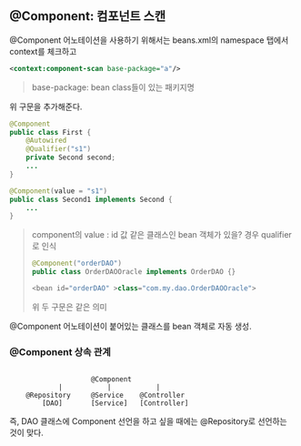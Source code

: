 
## @Component: 컴포넌트 스캔

@Component 어노테이션을 사용하기 위해서는 beans.xml의 namespace 탭에서 context를 체크하고
```xml
<context:component-scan base-package="a"/>
```
>base-package: bean class들이 있는 패키지명
>
위 구문을 추가해준다.

```java
@Component
public class First {
	@Autowired
	@Qualifier("s1")
	private Second second;
	...
}

@Component(value = "s1")
public class Second1 implements Second {	
	...
}
```
>component의 value : id 값
>같은 클래스인 bean 객체가 있을? 경우 qualifier로 인식
>
>
>```java
>@Component("orderDAO")
>public class OrderDAOOracle implements OrderDAO {} 
>
><bean id="orderDAO" >class="com.my.dao.OrderDAOOracle">
>```
>위 두 구문은 같은 의미

@Component 어노테이션이 붙어있는 클래스를 bean 객체로 자동 생성.

### @Component 상속 관계
```text

					@Component
			|			|			|
	@Repository		@Service	@Controller
		[DAO]		[Service]	[Controller]

```
즉, DAO 클래스에 Component 선언을 하고 싶을 때에는 @Repository로 선언하는 것이 맞다.
<!--stackedit_data:
eyJoaXN0b3J5IjpbOTgzMDc2NjQxLC0xNjA5MzE2NzA1XX0=
-->